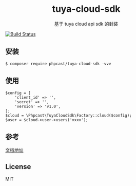 <h1 align="center"> tuya-cloud-sdk </h1>

<p align="center">基于 tuya cloud api sdk 的封装</p>

[![Build Status](https://travis-ci.org/phcast/tuya-cloud-sdk.svg?branch=master)](https://travis-ci.org/phcast/tuya-cloud-sdk)

## 安装

```shell
$ composer require phpcast/tuya-cloud-sdk -vvv
```

## 使用

```$xslt
$config = [
    'client_id' => '',
    'secret' => '',
    'version' => 'v1.0',
];
$cloud = \Phpcast\TuyaCloudSdk\Factory::cloud($config);
$user = $cloud->user->users('xxxx');
```

## 参考
[文档地址](https://docs.tuya.com/zh/iot/open-api/api-list/api/api)

## License

MIT